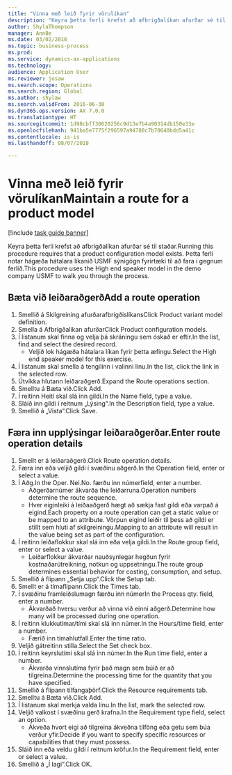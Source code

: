 ```yaml
--- 
title: "Vinna með leið fyrir vörulíkan"
description: "Keyra þetta ferli krefst að afbrigðalíkan afurðar sé til staðar."
author: ShylaThompson
manager: AnnBe
ms.date: 03/02/2016
ms.topic: business-process
ms.prod: 
ms.service: dynamics-ax-applications
ms.technology: 
audience: Application User
ms.reviewer: josaw
ms.search.scope: Operations
ms.search.region: Global
ms.author: shylaw
ms.search.validFrom: 2016-06-30
ms.dyn365.ops.version: AX 7.0.0
ms.translationtype: HT
ms.sourcegitcommit: 1d98cbff30620256c9d13e7b4a90314db150e33e
ms.openlocfilehash: 941ba5e7775f296597a94788c7b70640bdd5a41c
ms.contentlocale: is-is
ms.lasthandoff: 08/07/2018

---
```

# <a name="maintain-a-route-for-a-product-model"></a><span data-ttu-id="bd49b-103">Vinna með leið fyrir vörulíkan</span><span class="sxs-lookup"><span data-stu-id="bd49b-103">Maintain a route for a product model</span></span>

[!include [task guide banner](../../includes/task-guide-banner.md)]

<span data-ttu-id="bd49b-104">Keyra þetta ferli krefst að afbrigðalíkan afurðar sé til staðar.</span><span class="sxs-lookup"><span data-stu-id="bd49b-104">Running this procedure requires that a product configuration model exists.</span></span> <span data-ttu-id="bd49b-105">Þetta ferli notar hágæða hátalara líkanið USMF sýnigögn fyrirtæki til að fara í gegnum ferlið.</span><span class="sxs-lookup"><span data-stu-id="bd49b-105">This procedure uses the High end speaker model in the demo company USMF to walk you through the process.</span></span>


## <a name="add-a-route-operation"></a><span data-ttu-id="bd49b-106">Bæta við leiðaraðgerð</span><span class="sxs-lookup"><span data-stu-id="bd49b-106">Add a route operation</span></span>
1. <span data-ttu-id="bd49b-107">Smellið á Skilgreining afurðarafbrigðislíkans</span><span class="sxs-lookup"><span data-stu-id="bd49b-107">Click Product variant model definition.</span></span>
2. <span data-ttu-id="bd49b-108">Smella á Afbrigðalíkan afurðar</span><span class="sxs-lookup"><span data-stu-id="bd49b-108">Click Product configuration models.</span></span>
3. <span data-ttu-id="bd49b-109">Í listanum skal finna og velja þá skráningu sem óskað er eftir.</span><span class="sxs-lookup"><span data-stu-id="bd49b-109">In the list, find and select the desired record.</span></span>
    * <span data-ttu-id="bd49b-110">Veljið lok hágæða hátalara líkan fyrir þetta æfingu.</span><span class="sxs-lookup"><span data-stu-id="bd49b-110">Select the High end speaker model for this exercise.</span></span>  
4. <span data-ttu-id="bd49b-111">Í listanum skal smella á tengilinn í valinni línu.</span><span class="sxs-lookup"><span data-stu-id="bd49b-111">In the list, click the link in the selected row.</span></span>
5. <span data-ttu-id="bd49b-112">Útvíkka hlutann leiðaraðgerð.</span><span class="sxs-lookup"><span data-stu-id="bd49b-112">Expand the Route operations section.</span></span>
6. <span data-ttu-id="bd49b-113">Smelltu á Bæta við.</span><span class="sxs-lookup"><span data-stu-id="bd49b-113">Click Add.</span></span>
7. <span data-ttu-id="bd49b-114">Í reitinn Heiti skal slá inn gildi.</span><span class="sxs-lookup"><span data-stu-id="bd49b-114">In the Name field, type a value.</span></span>
8. <span data-ttu-id="bd49b-115">Sláið inn gildi í reitnum „Lýsing“.</span><span class="sxs-lookup"><span data-stu-id="bd49b-115">In the Description field, type a value.</span></span>
9. <span data-ttu-id="bd49b-116">Smellið á „Vista“.</span><span class="sxs-lookup"><span data-stu-id="bd49b-116">Click Save.</span></span>

## <a name="enter-route-operation-details"></a><span data-ttu-id="bd49b-117">Færa inn upplýsingar leiðaraðgerðar.</span><span class="sxs-lookup"><span data-stu-id="bd49b-117">Enter route operation details</span></span>
1. <span data-ttu-id="bd49b-118">Smellt er á leiðaraðgerð.</span><span class="sxs-lookup"><span data-stu-id="bd49b-118">Click Route operation details.</span></span>
2. <span data-ttu-id="bd49b-119">Færa inn eða veljið gildi í svæðinu aðgerð.</span><span class="sxs-lookup"><span data-stu-id="bd49b-119">In the Operation field, enter or select a value.</span></span>
3. <span data-ttu-id="bd49b-120">Í Aðg.</span><span class="sxs-lookup"><span data-stu-id="bd49b-120">In the Oper.</span></span> <span data-ttu-id="bd49b-121">Nei.</span><span class="sxs-lookup"><span data-stu-id="bd49b-121">No.</span></span> <span data-ttu-id="bd49b-122">færðu inn númer</span><span class="sxs-lookup"><span data-stu-id="bd49b-122">field, enter a number.</span></span>
    * <span data-ttu-id="bd49b-123">Aðgerðarnúmer ákvarða the leiðarruna.</span><span class="sxs-lookup"><span data-stu-id="bd49b-123">Operation numbers determine the route sequence.</span></span>  
    * <span data-ttu-id="bd49b-124">Hver eiginleiki á leiðaaðgerð hægt að sækja fast gildi eða varpað á eigind.</span><span class="sxs-lookup"><span data-stu-id="bd49b-124">Each property on a route operation can get a static value or be mapped to an attribute.</span></span> <span data-ttu-id="bd49b-125">Vörpun eigind leiðir til þess að gildi er stillt sem hluti af skilgreiningu.</span><span class="sxs-lookup"><span data-stu-id="bd49b-125">Mapping to an attribute will result in the value being set as part of the configuration.</span></span>  
4. <span data-ttu-id="bd49b-126">Í reitinn leiðaflokkur skal slá inn eða velja gildi.</span><span class="sxs-lookup"><span data-stu-id="bd49b-126">In the Route group field, enter or select a value.</span></span>
    * <span data-ttu-id="bd49b-127">Leiðarflokkur ákvarðar nauðsynlegar hegðun fyrir kostnaðarútreikning, notkun og uppsetningu.</span><span class="sxs-lookup"><span data-stu-id="bd49b-127">The route group determines essential behavior for costing, consumption, and setup.</span></span>  
5. <span data-ttu-id="bd49b-128">Smellið á flipann „Setja upp“.</span><span class="sxs-lookup"><span data-stu-id="bd49b-128">Click the Setup tab.</span></span>
6. <span data-ttu-id="bd49b-129">Smellt er á tímaflipann.</span><span class="sxs-lookup"><span data-stu-id="bd49b-129">Click the Times tab.</span></span>
7. <span data-ttu-id="bd49b-130">Í svæðinu framleiðslumagn færðu inn númer</span><span class="sxs-lookup"><span data-stu-id="bd49b-130">In the Process qty. field, enter a number.</span></span>
    * <span data-ttu-id="bd49b-131">Ákvarðað hversu verður að vinna við einni aðgerð.</span><span class="sxs-lookup"><span data-stu-id="bd49b-131">Determine how many will be processed during one operation.</span></span>  
8. <span data-ttu-id="bd49b-132">Í reitinn klukkutímar/tími skal slá inn númer.</span><span class="sxs-lookup"><span data-stu-id="bd49b-132">In the Hours/time field, enter a number.</span></span>
    * <span data-ttu-id="bd49b-133">Færið inn tímahlutfall.</span><span class="sxs-lookup"><span data-stu-id="bd49b-133">Enter the time ratio.</span></span>  
9. <span data-ttu-id="bd49b-134">Veljið gátreitinn stilla.</span><span class="sxs-lookup"><span data-stu-id="bd49b-134">Select the Set check box.</span></span>
10. <span data-ttu-id="bd49b-135">Í reitinn keyrslutími skal slá inn númer.</span><span class="sxs-lookup"><span data-stu-id="bd49b-135">In the Run time field, enter a number.</span></span>
    * <span data-ttu-id="bd49b-136">Ákvarða vinnslutíma fyrir það magn sem búið er að tilgreina.</span><span class="sxs-lookup"><span data-stu-id="bd49b-136">Determine the processing time for the quantity that you have specified.</span></span>  
11. <span data-ttu-id="bd49b-137">Smellið á flipann tilfangaþörf.</span><span class="sxs-lookup"><span data-stu-id="bd49b-137">Click the Resource requirements tab.</span></span>
12. <span data-ttu-id="bd49b-138">Smelltu á Bæta við.</span><span class="sxs-lookup"><span data-stu-id="bd49b-138">Click Add.</span></span>
13. <span data-ttu-id="bd49b-139">Í listanum skal merkja valda línu.</span><span class="sxs-lookup"><span data-stu-id="bd49b-139">In the list, mark the selected row.</span></span>
14. <span data-ttu-id="bd49b-140">Veljið valkost í svæðinu gerð krafna.</span><span class="sxs-lookup"><span data-stu-id="bd49b-140">In the Requirement type field, select an option.</span></span>
    * <span data-ttu-id="bd49b-141">Ákveða hvort eigi að tilgreina ákveðna tilföng eða getu sem búa verður yfir.</span><span class="sxs-lookup"><span data-stu-id="bd49b-141">Decide if you want to specify specific resources or capabilities that they must possess.</span></span>  
15. <span data-ttu-id="bd49b-142">Sláið inn eða veldu gildi í reitnum kröfur.</span><span class="sxs-lookup"><span data-stu-id="bd49b-142">In the Requirement field, enter or select a value.</span></span>
16. <span data-ttu-id="bd49b-143">Smellið á „Í lagi“.</span><span class="sxs-lookup"><span data-stu-id="bd49b-143">Click OK.</span></span>


